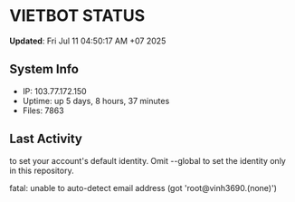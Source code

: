 # VIETBOT STATUS
**Updated**: Fri Jul 11 04:50:17 AM +07 2025

## System Info
- IP: 103.77.172.150
- Uptime: up 5 days, 8 hours, 37 minutes
- Files: 7863

## Last Activity

to set your account's default identity.
Omit --global to set the identity only in this repository.

fatal: unable to auto-detect email address (got 'root@vinh3690.(none)')
